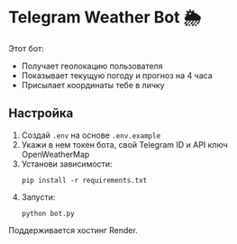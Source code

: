 # Telegram Weather Bot 🌦

Этот бот:
- Получает геолокацию пользователя
- Показывает текущую погоду и прогноз на 4 часа
- Присылает координаты тебе в личку

## Настройка

1. Создай `.env` на основе `.env.example`
2. Укажи в нем токен бота, свой Telegram ID и API ключ OpenWeatherMap
3. Установи зависимости:
   ```
   pip install -r requirements.txt
   ```
4. Запусти:
   ```
   python bot.py
   ```

Поддерживается хостинг Render.
